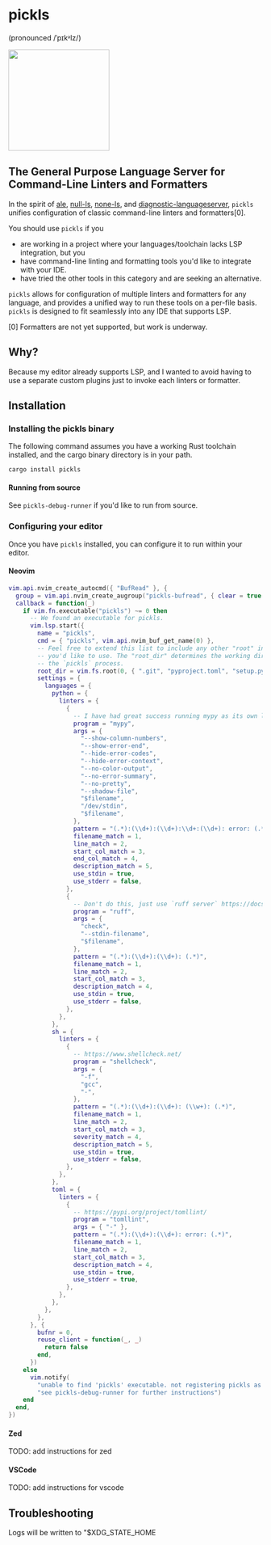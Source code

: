 # pickls

(pronounced /ˈpɪkᵊlz/)

<img src="https://github.com/user-attachments/assets/64765055-e9a8-45a6-b89a-eb91c2e32ac7" style="width: 200px">

## The General Purpose Language Server for Command-Line Linters and Formatters

In the spirit of [ale](https://github.com/dense-analysis/ale),
[null-ls](https://github.com/jose-elias-alvarez/null-ls.nvim),
[none-ls](https://github.com/nvimtools/none-ls.nvim), and
[diagnostic-languageserver](https://github.com/iamcco/diagnostic-languageserver), `pickls` unifies
configuration of classic command-line linters and formatters\[0\].

You should use `pickls` if you

- are working in a project where your languages/toolchain lacks LSP integration, but you
- have command-line linting and formatting tools you'd like to integrate with your IDE.
- have tried the other tools in this category and are seeking an alternative.

`pickls` allows for configuration of multiple linters and formatters for any language, and provides
a unified way to run these tools on a per-file basis. `pickls` is designed to fit seamlessly into
any IDE that supports LSP.

\[0\] Formatters are not yet supported, but work is underway.

## Why?

Because my editor already supports LSP, and I wanted to avoid having to use a separate custom
plugins just to invoke each linters or formatter.

## Installation

### Installing the pickls binary

The following command assumes you have a working Rust toolchain installed, and the cargo binary
directory is in your path.

```
cargo install pickls
```

#### Running from source

See `pickls-debug-runner` if you'd like to run from source.

### Configuring your editor

Once you have `pickls` installed, you can configure it to run within your editor.

#### Neovim

```lua
vim.api.nvim_create_autocmd({ "BufRead" }, {
  group = vim.api.nvim_create_augroup("pickls-bufread", { clear = true }),
  callback = function(_)
    if vim.fn.executable("pickls") ~= 0 then
      -- We found an executable for pickls.
      vim.lsp.start({
        name = "pickls",
        cmd = { "pickls", vim.api.nvim_buf_get_name(0) },
        -- Feel free to extend this list to include any other "root" indicators
        -- you'd like to use. The "root_dir" determines the working directory for
        -- the `pickls` process.
        root_dir = vim.fs.root(0, { ".git", "pyproject.toml", "setup.py", "Cargo.toml", "go.mod" }),
        settings = {
          languages = {
            python = {
              linters = {
                {
                  -- I have had great success running mypy as its own language server, so this just runs it as a linter.
                  program = "mypy",
                  args = {
                    "--show-column-numbers",
                    "--show-error-end",
                    "--hide-error-codes",
                    "--hide-error-context",
                    "--no-color-output",
                    "--no-error-summary",
                    "--no-pretty",
                    "--shadow-file",
                    "$filename",
                    "/dev/stdin",
                    "$filename",
                  },
                  pattern = "(.*):(\\d+):(\\d+):\\d+:(\\d+): error: (.*)",
                  filename_match = 1,
                  line_match = 2,
                  start_col_match = 3,
                  end_col_match = 4,
                  description_match = 5,
                  use_stdin = true,
                  use_stderr = false,
                },
                {
                  -- Don't do this, just use `ruff server` https://docs.astral.sh/ruff/editors/.
                  program = "ruff",
                  args = {
                    "check",
                    "--stdin-filename",
                    "$filename",
                  },
                  pattern = "(.*):(\\d+):(\\d+): (.*)",
                  filename_match = 1,
                  line_match = 2,
                  start_col_match = 3,
                  description_match = 4,
                  use_stdin = true,
                  use_stderr = false,
                },
              },
            },
            sh = {
              linters = {
                {
                  -- https://www.shellcheck.net/
                  program = "shellcheck",
                  args = {
                    "-f",
                    "gcc",
                    "-",
                  },
                  pattern = "(.*):(\\d+):(\\d+): (\\w+): (.*)",
                  filename_match = 1,
                  line_match = 2,
                  start_col_match = 3,
                  severity_match = 4,
                  description_match = 5,
                  use_stdin = true,
                  use_stderr = false,
                },
              },
            },
            toml = {
              linters = {
                {
                  -- https://pypi.org/project/tomllint/
                  program = "tomllint",
                  args = { "-" },
                  pattern = "(.*):(\\d+):(\\d+): error: (.*)",
                  filename_match = 1,
                  line_match = 2,
                  start_col_match = 3,
                  description_match = 4,
                  use_stdin = true,
                  use_stderr = true,
                },
              },
            },
          },
        },
      }, {
        bufnr = 0,
        reuse_client = function(_, _)
          return false
        end,
      })
    else
      vim.notify(
        "unable to find 'pickls' executable. not registering pickls as a language server. " ..
        "see pickls-debug-runner for further instructions")
    end
  end,
})
```

#### Zed

TODO: add instructions for zed

#### VSCode

TODO: add instructions for vscode

## Troubleshooting

Logs will be written to "$XDG_STATE_HOME
